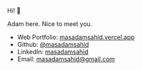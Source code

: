 Hi! 👋 

Adam here. Nice to meet you.

- Web Portfolio: [masadamsahid.vercel.app](masadamsahid.vercel.app)
- Github: [@masadamsahid](https://github.com/masadamsahid)
- LinkedIn: [masadamsahid](https://www.linkedin.com/in/masadamsahid/)
- Email: [masadamsahid@gmail.com](mailto:masadamsahid@gmail.com)
<!-- Tech-Stack I'm currently using and learning: --> 
